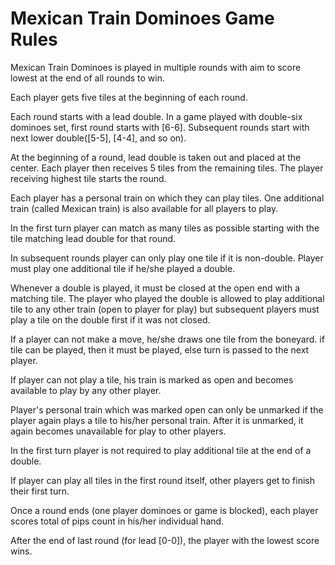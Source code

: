 # Mexican Train Dominoes Game Rules

Mexican Train Dominoes is played in multiple rounds with aim to score lowest at the end of all rounds to win.

Each player gets five tiles at the beginning of each round.

Each round starts with a lead double. In a game played with double-six dominoes set, first round starts with [6-6]. Subsequent rounds start with next lower double([5-5], [4-4], and so on).

At the beginning of a round, lead double is taken out and placed at the center. Each player then receives 5 tiles from the remaining tiles.
The player receiving highest tile starts the round.

Each player has a personal train on which they can play tiles. One additional train (called Mexican train) is also available for all players to play.

In the first turn player can match as many tiles as possible starting with the tile matching lead double for that round.

In subsequent rounds player can only play one tile if it is non-double. Player must play one additional tile if he/she played a double.

Whenever a double is played, it must be closed at the open end with a matching tile. The player who played the double is allowed to play additional tile to any other train (open to player for play) but subsequent players must play a tile on the double first if it was not closed.

If a player can not make a move, he/she draws one tile from the boneyard. if tile can be played, then it must be played, else turn is passed to the next player.

If player can not play a tile, his train is marked as open and becomes available to play by any other player.

Player's personal train which was marked open can only be unmarked if the player again plays a tile to his/her personal train. After it is unmarked, it again becomes unavailable for play to other players.

In the first turn player is not required to play additional tile at the end of a double.

If player can play all tiles in the first round itself, other players get to finish their first turn.

Once a round ends (one player dominoes or game is blocked), each player scores total of pips count in his/her individual hand.

After the end of last round (for lead [0-0]), the player with the lowest score wins.

